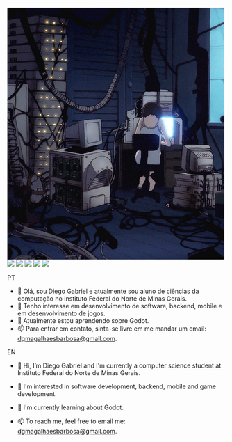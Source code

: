 <p float="left">
 <img src="https://github.com/DiegogMagalhaes/DiegogMagalhaes/blob/main/lain.gif" alt="Let's all love lain" width="500"  align="left">
  <p float="left" aling="right">
      <img src="https://img.shields.io/badge/Java-ED8B00?style=for-the-badge&logo=java&logoColor=white" /> <img src="https://img.shields.io/badge/Dart-0175C2?style=for-the-badge&logo=dart&logoColor=white" />
      <img src="https://img.shields.io/badge/Flutter-02569B?style=for-the-badge&logo=flutter&logoColor=white" />
      <img src="https://img.shields.io/badge/Unity-100000?style=for-the-badge&logo=unity&logoColor=white" />
      <img src="https://img.shields.io/badge/C%23-239120?style=for-the-badge&logo=c-sharp&logoColor=white" />

PT

- 👋 Olá, sou Diego Gabriel e atualmente sou aluno de ciências da computação no Instituto Federal do Norte de Minas Gerais.
- 👀 Tenho interesse em desenvolvimento de software, backend, mobile e em desenvolvimento de jogos. 
- 🌱 Atualmente estou aprendendo sobre Godot.
- 📫 Para entrar em contato, sinta-se livre em me mandar um email: dgmagalhaesbarbosa@gmail.com.



EN

- 👋 Hi, I’m Diego Gabriel and I'm currently a computer science student at Instituto Federal do Norte de Minas Gerais.
- 👀 I'm interested in software development, backend, mobile and game development.
- 🌱 I'm currently learning about Godot.
- 📫 To reach me, feel free to email me: dgmagalhaesbarbosa@gmail.com.

  </p>
</p>


<!---
DiegogMagalhaes/DiegogMagalhaes is a ✨ special ✨ repository because its README.md (this file) appears on your GitHub profile.
You can click the Preview link to take a look at your changes.
--->
